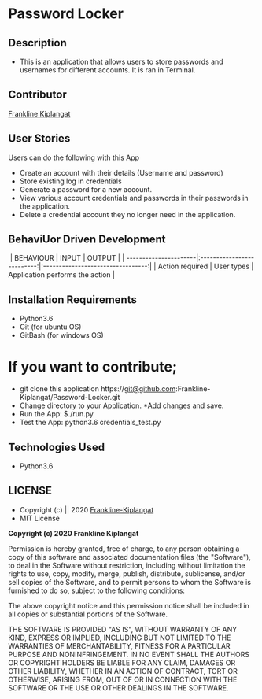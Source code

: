 # Password Locker
## Description
* This is an application that allows users to store passwords and usernames for different accounts. It is ran in Terminal. 

## Contributor
[Frankline Kiplangat](https://github.com/Frankline-Kiplangat)

## User Stories
Users can do the following with this App
* Create an account with their details (Username and password)
* Store existing log in credentials
* Generate a password for a new account. 
* View various account credentials and passwords in their      passwords in the application.
* Delete a credential account they no longer need in the application. 

## BehaviUor Driven Development
​
  | BEHAVIOUR                | INPUT                     | OUTPUT                             |
  | ----------------------|:--------------------------:|:---------------------------------:|
  | Action required      | User types  | Application performs the action    |
  


## Installation Requirements
* Python3.6
* Git (for ubuntu OS)
* GitBash (for windows OS)

# If you want to contribute;
* git clone this application  https://git@github.com:Frankline-Kiplangat/Password-Locker.git
* Change directory to your Application.
*Add changes and save. 
* Run the App:
    $./run.py
 * Test the App:
    python3.6 credentials_test.py

## Technologies Used
* Python3.6

## LICENSE
* Copyright (c) || 2020 [Frankline-Kiplangat](https://github.com/Frankline-Kiplangat)
* MIT License

**Copyright (c) 2020 Frankline Kiplangat**

Permission is hereby granted, free of charge, to any person obtaining a copy
of this software and associated documentation files (the "Software"), to deal
in the Software without restriction, including without limitation the rights
to use, copy, modify, merge, publish, distribute, sublicense, and/or sell
copies of the Software, and to permit persons to whom the Software is
furnished to do so, subject to the following conditions:

The above copyright notice and this permission notice shall be included in all
copies or substantial portions of the Software.

THE SOFTWARE IS PROVIDED "AS IS", WITHOUT WARRANTY OF ANY KIND, EXPRESS OR
IMPLIED, INCLUDING BUT NOT LIMITED TO THE WARRANTIES OF MERCHANTABILITY,
FITNESS FOR A PARTICULAR PURPOSE AND NONINFRINGEMENT. IN NO EVENT SHALL THE
AUTHORS OR COPYRIGHT HOLDERS BE LIABLE FOR ANY CLAIM, DAMAGES OR OTHER
LIABILITY, WHETHER IN AN ACTION OF CONTRACT, TORT OR OTHERWISE, ARISING FROM,
OUT OF OR IN CONNECTION WITH THE SOFTWARE OR THE USE OR OTHER DEALINGS IN THE
SOFTWARE.

